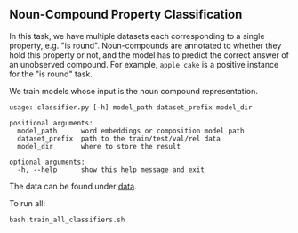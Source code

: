 ## Noun-Compound Property Classification

In this task, we have multiple datasets each corresponding to a single
property, e.g. "is round". Noun-compounds are annotated to 
whether they hold this property or not, 
and the model has to predict the correct 
answer of an unobserved compound. For example, `apple cake` is 
a positive instance for the "is round" task. 

We train models whose input is the noun compound representation. 

```
usage: classifier.py [-h] model_path dataset_prefix model_dir

positional arguments:
  model_path      word embeddings or composition model path
  dataset_prefix  path to the train/test/val/rel data
  model_dir       where to store the result

optional arguments:
  -h, --help      show this help message and exit
```

The data can be found under [data](data). 

To run all:

```
bash train_all_classifiers.sh
```